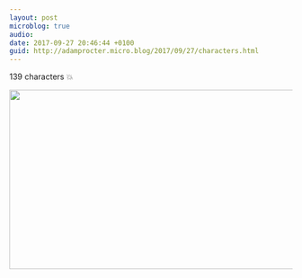 ```yaml
---
layout: post
microblog: true
audio: 
date: 2017-09-27 20:46:44 +0100
guid: http://adamprocter.micro.blog/2017/09/27/characters.html
---
```

139 characters 💥

<img src="http://discursive.adamprocter.co.uk/uploads/2017/4594d3368f.jpg" width="600" height="319" />
